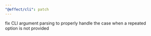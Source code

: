 ```yaml
---
"@effect/cli": patch
---
```


fix CLI argument parsing to properly handle the case when a repeated option is not provided
